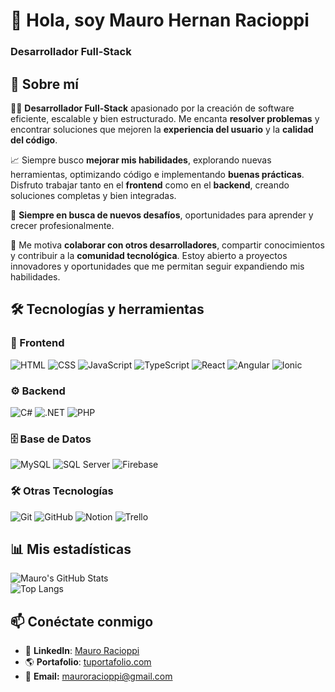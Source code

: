 # 👋 Hola, soy Mauro Hernan Racioppi
### Desarrollador Full-Stack 
## 🚀 Sobre mí  

👨‍💻 **Desarrollador Full-Stack** apasionado por la creación de software eficiente, escalable y bien estructurado. Me encanta **resolver problemas** y encontrar soluciones que mejoren la **experiencia del usuario** y la **calidad del código**.  

📈 Siempre busco **mejorar mis habilidades**, explorando nuevas herramientas, optimizando código e implementando **buenas prácticas**. Disfruto trabajar tanto en el **frontend** como en el **backend**, creando soluciones completas y bien integradas.  

🎯 **Siempre en busca de nuevos desafíos**, oportunidades para aprender y crecer profesionalmente.  

🤝 Me motiva **colaborar con otros desarrolladores**, compartir conocimientos y contribuir a la **comunidad tecnológica**. Estoy abierto a proyectos innovadores y oportunidades que me permitan seguir expandiendo mis habilidades.  

## 🛠️ Tecnologías y herramientas  

### 🎨 Frontend  
![HTML](https://img.shields.io/badge/-HTML5-E34F26?logo=html5&logoColor=white&style=flat-square)  ![CSS](https://img.shields.io/badge/-CSS3-1572B6?logo=css3&logoColor=white&style=flat-square)  ![JavaScript](https://img.shields.io/badge/-JavaScript-F7DF1E?logo=javascript&logoColor=black&style=flat-square)  ![TypeScript](https://img.shields.io/badge/-TypeScript-3178C6?logo=typescript&logoColor=white&style=flat-square)  ![React](https://img.shields.io/badge/-React-61DAFB?logo=react&logoColor=white&style=flat-square) ![Angular](https://img.shields.io/badge/-Angular-DD0031?logo=angular&logoColor=white&style=flat-square)  ![Ionic](https://img.shields.io/badge/-Ionic-3880FF?logo=ionic&logoColor=white&style=flat-square)  
### ⚙️ Backend  
![C#](https://img.shields.io/badge/-C%23-239120?logo=c-sharp&logoColor=white&style=flat-square)  ![.NET](https://img.shields.io/badge/-.NET-512BD4?logo=dotnet&logoColor=white&style=flat-square)  ![PHP](https://img.shields.io/badge/-PHP-777BB4?logo=php&logoColor=white&style=flat-square)  
### 🗄️ Base de Datos  
![MySQL](https://img.shields.io/badge/-MySQL-4479A1?logo=mysql&logoColor=white&style=flat-square)  ![SQL Server](https://img.shields.io/badge/-SQL%20Server-CC2927?logo=microsoftsqlserver&logoColor=white&style=flat-square)  ![Firebase](https://img.shields.io/badge/-Firebase-FFCA28?logo=firebase&logoColor=white&style=flat-square)  
### 🛠️ Otras Tecnologías  
![Git](https://img.shields.io/badge/-Git-F05032?logo=git&logoColor=white&style=flat-square)  ![GitHub](https://img.shields.io/badge/-GitHub-181717?logo=github&logoColor=white&style=flat-square)  ![Notion](https://img.shields.io/badge/-Notion-000000?logo=notion&logoColor=white&style=flat-square)  ![Trello](https://img.shields.io/badge/-Trello-0052CC?logo=trello&logoColor=white&style=flat-square)  

## 📊 Mis estadísticas  
![Mauro's GitHub Stats](https://github-readme-stats.vercel.app/api?username=Maurocrip&show_icons=true&theme=radical)  
![Top Langs](https://github-readme-stats.vercel.app/api/top-langs/?username=Maurocrip&layout=compact&theme=radical)

## 📫 Conéctate conmigo  
- 💼 **LinkedIn**: [Mauro Racioppi](https://www.linkedin.com/in/mauro-racioppi-940169314/)  
- 🌎 **Portafolio**: [tuportafolio.com](https://port-folio-ruby-nu.vercel.app)
- 📧 **Email:** [mauroracioppi@gmail.com](mailto:mauroracioppi@gmail.com) 


